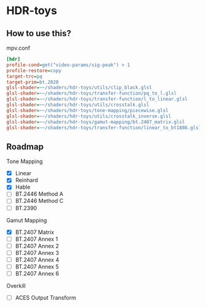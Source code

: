 # HDR-toys

## How to use this?

mpv.conf

```ini
[hdr]
profile-cond=get("video-params/sig-peak") > 1
profile-restore=copy
target-trc=pq
target-prim=bt.2020
glsl-shader=~~/shaders/hdr-toys/utils/clip_black.glsl
glsl-shader=~~/shaders/hdr-toys/transfer-function/pq_to_l.glsl
glsl-shader=~~/shaders/hdr-toys/transfer-function/l_to_linear.glsl
glsl-shader=~~/shaders/hdr-toys/utils/crosstalk.glsl
glsl-shader=~~/shaders/hdr-toys/tone-mapping/piecewise.glsl
glsl-shader=~~/shaders/hdr-toys/utils/crosstalk_inverse.glsl
glsl-shader=~~/shaders/hdr-toys/gamut-mapping/bt.2407_matrix.glsl
glsl-shader=~~/shaders/hdr-toys/transfer-function/linear_to_bt1886.glsl
```

## Roadmap

Tone Mapping

- [x] Linear
- [x] Reinhard
- [x] Hable
- [ ] BT.2446 Method A
- [ ] BT.2446 Method C
- [ ] BT.2390

Gamut Mapping

- [x] BT.2407 Matrix
- [ ] BT.2407 Annex 1
- [ ] BT.2407 Annex 2
- [ ] BT.2407 Annex 3
- [ ] BT.2407 Annex 4
- [ ] BT.2407 Annex 5
- [ ] BT.2407 Annex 6

Overkill

- [ ] ACES Output Transform
